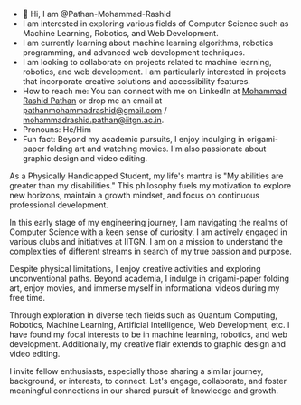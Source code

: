 - 👋 Hi, I am @Pathan-Mohammad-Rashid
- I am interested in exploring various fields of Computer Science such as Machine Learning, Robotics, and Web Development.
- I am currently learning about machine learning algorithms, robotics programming, and advanced web development techniques.
- I am looking to collaborate on projects related to machine learning, robotics, and web development. I am particularly interested in projects that incorporate creative solutions and accessibility features.
- How to reach me: You can connect with me on LinkedIn at [Mohammad Rashid Pathan](https://www.linkedin.com/in/mohammadrashid-pathan/) or drop me an email at [pathanmohammadrashid@gmail.com](mailto:pathanmohammadrashid@gmail.com) / [mohammadrashid.pathan@iitgn.ac.in](mailto:mohammadrashid.pathan@iitgn.ac.in).
- Pronouns: He/Him
- Fun fact: Beyond my academic pursuits, I enjoy indulging in origami-paper folding art and watching movies. I'm also passionate about graphic design and video editing.


As a Physically Handicapped Student, my life's mantra is "My abilities are greater than my disabilities." This philosophy fuels my motivation to explore new horizons, maintain a growth mindset, and focus on continuous professional development.

In this early stage of my engineering journey, I am navigating the realms of Computer Science with a keen sense of curiosity. I am actively engaged in various clubs and initiatives at IITGN. I am on a mission to understand the complexities of different streams in search of my true passion and purpose.

Despite physical limitations, I enjoy creative activities and exploring unconventional paths. Beyond academia, I indulge in origami-paper folding art, enjoy movies, and immerse myself in informational videos during my free time.

Through exploration in diverse tech fields such as Quantum Computing, Robotics, Machine Learning, Artificial Intelligence, Web Development, etc. I have found my focal interests to be in machine learning, robotics, and web development. Additionally, my creative flair extends to graphic design and video editing.

I invite fellow enthusiasts, especially those sharing a similar journey, background, or interests, to connect. Let's engage, collaborate, and foster meaningful connections in our shared pursuit of knowledge and growth. 

<!---
Pathan-Mohammad-Rashid/Pathan-Mohammad-Rashid is a ✨ special ✨ repository because its `README.md` (this file) appears on your GitHub profile.
You can click the Preview link to take a look at your changes.
--->
